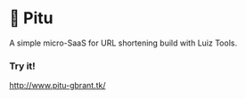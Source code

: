 # 🦐 Pitu
A simple micro-SaaS for URL shortening build with Luiz Tools.

### Try it!
http://www.pitu-gbrant.tk/
